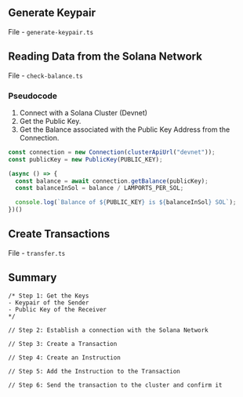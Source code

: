 ## Generate Keypair
File - `generate-keypair.ts`

## Reading Data from the Solana Network
File - `check-balance.ts`

### Pseudocode

1. Connect with a Solana Cluster (Devnet)
2. Get the Public Key.
3. Get the Balance associated with the Public Key Address from the Connection.


```TypeScript
const connection = new Connection(clusterApiUrl("devnet"));
const publicKey = new PublicKey(PUBLIC_KEY);

(async () => {
  const balance = await connection.getBalance(publicKey);
  const balanceInSol = balance / LAMPORTS_PER_SOL;

  console.log(`Balance of ${PUBLIC_KEY} is ${balanceInSol} SOL`);
})()
```

## Create Transactions
File - `transfer.ts`

## Summary

```
/* Step 1: Get the Keys
- Keypair of the Sender
- Public Key of the Receiver
*/

// Step 2: Establish a connection with the Solana Network

// Step 3: Create a Transaction

// Step 4: Create an Instruction

// Step 5: Add the Instruction to the Transaction

// Step 6: Send the transaction to the cluster and confirm it
```